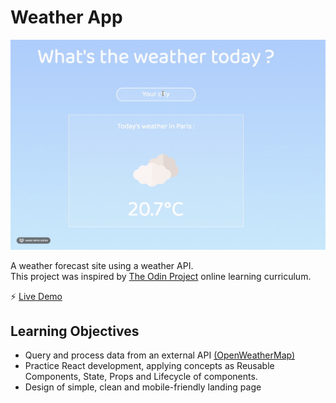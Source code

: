 # Weather App

<img src="https://github.com/morganbonhomme/Weather-App/blob/master/src/assets/weatherappdemo.gif" width="800"/>

A weather forecast site using a weather API.  
This project was inspired by [The Odin Project](https://www.theodinproject.com/) online learning curriculum.

:zap: [Live Demo](https://morganbonhomme.github.io/Weather-App/)

## Learning Objectives
* Query and process data from an external API [(OpenWeatherMap)](https://openweathermap.org/)
* Practice React development, applying concepts as Reusable Components, State, Props and Lifecycle of components.
* Design of simple, clean and mobile-friendly landing page
